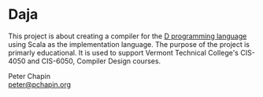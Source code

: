 Daja
====

This project is about creating a compiler for the [D programming language](http://dlang.org/)
using Scala as the implementation language. The purpose of the project is primarly educational.
It is used to support Vermont Technical College's CIS-4050 and CIS-6050, Compiler Design courses.

Peter Chapin  
peter@pchapin.org  
